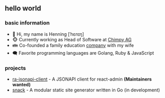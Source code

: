 ## hello world
### basic information
* 👋 Hi, my name is Henning [ˈhɛnɪŋ]
* 🐵 Currently working as Head of Software at [Chimpy AG](https://www.github.com/heychimpy)
* 👪 Co-founded a family education [company](https://www.github.com/resilienzcloud) with my wife
* 🗨️ Favorite programming languages are Golang, Ruby & JavaScript

### projects
* [ra-jsonapi-client](https://www.github.com/henvo/ra-jsonapi-client) - A JSONAPI client for react-admin **(Maintainers wanted)**
* [snack](https://www.github.com/webhunger-ch/snack) - A modular static site generator written in Go (in development)

